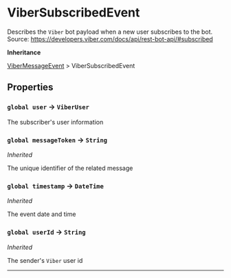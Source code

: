 # ViberSubscribedEvent

Describes the `Viber` bot payload when a new user subscribes to the bot.
Source: https://developers.viber.com/docs/api/rest-bot-api/#subscribed

**Inheritance**

[ViberMessageEvent](/types/Classes/ViberMessageEvent.md)
&gt;
ViberSubscribedEvent

## Properties

### `global user` → `ViberUser`

The subscriber's user information

### `global messageToken` → `String`

_Inherited_

The unique identifier of the related message

### `global timestamp` → `DateTime`

_Inherited_

The event date and time

### `global userId` → `String`

_Inherited_

The sender's `Viber` user id

---
